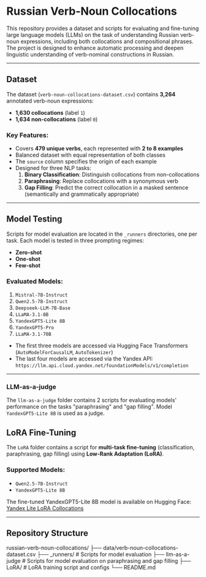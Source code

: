 # Russian Verb-Noun Collocations

This repository provides a dataset and scripts for evaluating and fine-tuning large language models (LLMs) on the task of understanding Russian verb-noun expressions, including both collocations and compositional phrases. The project is designed to enhance automatic processing and deepen linguistic understanding of verb-nominal constructions in Russian.

---

## Dataset

The dataset (`verb-noun-collocations-dataset.csv`) contains **3,264** annotated verb-noun expressions:
- **1,630 collocations** (label `1`)
- **1,634 non-collocations** (label `0`)

### Key Features:
- Covers **479 unique verbs**, each represented with **2 to 8 examples**
- Balanced dataset with equal representation of both classes
- The `source` column specifies the origin of each example
- Designed for three NLP tasks:
  1. **Binary Classification**: Distinguish collocations from non-collocations
  2. **Paraphrasing**: Replace collocations with a synonymous verb
  3. **Gap Filling**: Predict the correct collocation in a masked sentence (semantically and grammatically appropriate)

---

## Model Testing

Scripts for model evaluation are located in the `_runners` directories, one per task. Each model is tested in three prompting regimes:
- **Zero-shot**
- **One-shot**
- **Few-shot**

### Evaluated Models:
1. `Mistral-7B-Instruct`
2. `Qwen2.5-7B-Instruct`
3. `Deepseek-LLM-7B-Base`
4. `LLaMA-3.1-8B`
5. `YandexGPT5-Lite 8B`
6. `YandexGPT5-Pro`
7. `LLaMA-3.1-70B`

- The first three models are accessed via Hugging Face Transformers (`AutoModelForCausalLM`, `AutoTokenizer`)
- The last four models are accessed via the Yandex API:  
  `https://llm.api.cloud.yandex.net/foundationModels/v1/completion`

---
### LLM-as-a-judge
The `llm-as-a-judge` folder contains 2 scripts for evaluating models' performance on the tasks "paraphrasing" and "gap filling". Model `YandexGPT5-Lite 8B` is used as a judge.

## LoRA Fine-Tuning

The `LoRA` folder contains a script for **multi-task fine-tuning** (classification, paraphrasing, gap filling) using **Low-Rank Adaptation (LoRA)**.

### Supported Models:
- `Qwen2.5-7B-Instruct`
- `YandexGPT5-Lite 8B`

The fine-tuned YandexGPT5-Lite 8B model is available on Hugging Face:  
[Yandex Lite LoRA Collocations](https://huggingface.co/VeraKrasnobaeva/yandex_lite_lora_collocations)

---

## Repository Structure
russian-verb-noun-collocations/
├── data/verb-noun-collocations-dataset.csv
├── _runners/ # Scripts for model evaluation
├── llm-as-a-judge # Scripts for model evaluation on paraphrasing and gap filling
├── LoRA/ # LoRA training script and configs
└── README.md

